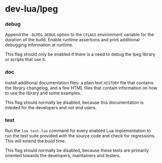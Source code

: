 # dev-lua/lpeg

### debug
Append the `-DLPEG_DEBUG` option to the `CFLAGS` environment variable for the duration of the build. Enable runtime assertions and print additional debugging information at runtime.

This flag should only be enabled if there is a need to debug the lpeg library or scripts that use it.

### doc
Install additional documentation files: a plain text `HISTORY` file that contains the library changelog, and a few HTML files that contain information on how to use the library and some examples.

This flag should normally be disabled, because this documentation is inteded for the developers and not end users.

### test
Run the `lua test.lua` command for every enabled Lua implementation to run the test suite provided with the source code and check for regressions. This will extend the build time.

This flag should normally be disabled, because these tests are primarily oriented towards the developers, maintainers and testers.
